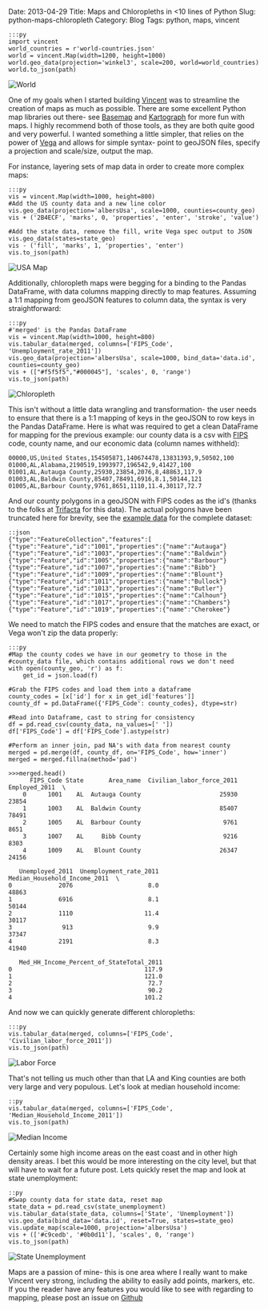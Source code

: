 Date: 2013-04-29
Title: Maps and Chloropleths in <10 lines of Python
Slug: python-maps-chloropleth
Category: Blog
Tags: python, maps, vincent

    :::py
    import vincent
    world_countries = r'world-countries.json'
    world = vincent.Map(width=1200, height=1000)
    world.geo_data(projection='winkel3', scale=200, world=world_countries)
    world.to_json(path)
![World](http://farm9.staticflickr.com/8394/8695267202_89da3761d7_z.jpg)  

One of my goals when I started building [Vincent](https://github.com/wrobstory/vincent) was to streamline the
creation of maps as much as possible. There are some excellent Python map libraries out there- see [Basemap](https://github.com/matplotlib/basemap) and [Kartograph](https://github.com/kartograph/kartograph.py) for
more fun with maps. I highly recommend both of those tools, as they are both quite good and very powerful. I 
wanted something a little simpler, that relies on the power of [Vega](http://trifacta.github.io/vega/) and allows for simple syntax- point to geoJSON files, specify a projection and scale/size, output the map.

For instance, layering sets of map data in order to create more complex maps: 

    :::py
    vis = vincent.Map(width=1000, height=800)
    #Add the US county data and a new line color
    vis.geo_data(projection='albersUsa', scale=1000, counties=county_geo)
    vis + ('2B4ECF', 'marks', 0, 'properties', 'enter', 'stroke', 'value')

    #Add the state data, remove the fill, write Vega spec output to JSON
    vis.geo_data(states=state_geo)
    vis - ('fill', 'marks', 1, 'properties', 'enter')
    vis.to_json(path)
    
![USA Map](http://farm9.staticflickr.com/8389/8690908267_d7a3a83dae_z.jpg)

Additionally, chloropleth maps were begging for a binding to the Pandas DataFrame, with data columns mapping directly to map features. Assuming a 1:1 mapping from geoJSON features to column data, the syntax is very straightforward: 

    :::py
    #'merged' is the Pandas DataFrame
    vis = vincent.Map(width=1000, height=800)
    vis.tabular_data(merged, columns=['FIPS_Code', 'Unemployment_rate_2011']) 
    vis.geo_data(projection='albersUsa', scale=1000, bind_data='data.id', counties=county_geo)
    vis + (["#f5f5f5","#000045"], 'scales', 0, 'range')
    vis.to_json(path)
    
![Chloropleth](http://farm9.staticflickr.com/8543/8692026644_a1ee888398_z.jpg)
    
This isn't without a little data wrangling and transformation- the user needs to ensure that there is a 1:1 mapping of keys in the geoJSON to row keys in the Pandas DataFrame. Here is what was required to get a clean DataFrame for mapping for the previous example: our county data is a csv with [FIPS](http://en.wikipedia.org/wiki/Federal_Information_Processing_Standard) code, county name, and our economic data (column names withheld): 
   
    00000,US,United States,154505871,140674478,13831393,9,50502,100
    01000,AL,Alabama,2190519,1993977,196542,9,41427,100
    01001,AL,Autauga County,25930,23854,2076,8,48863,117.9
    01003,AL,Baldwin County,85407,78491,6916,8.1,50144,121
    01005,AL,Barbour County,9761,8651,1110,11.4,30117,72.7
    
And our county polygons in a geoJSON with FIPS codes as the id's (thanks to the folks at [Trifacta](http://trifacta.github.io/vega/) for this data). The actual polygons have been truncated here for brevity, see the [example data](https://github.com/wrobstory/vincent/tree/master/examples/data) for the complete dataset: 

    ::json
    {"type":"FeatureCollection","features":[
    {"type":"Feature","id":"1001","properties":{"name":"Autauga"}
    {"type":"Feature","id":"1003","properties":{"name":"Baldwin"}
    {"type":"Feature","id":"1005","properties":{"name":"Barbour"}
    {"type":"Feature","id":"1007","properties":{"name":"Bibb"}
    {"type":"Feature","id":"1009","properties":{"name":"Blount"}
    {"type":"Feature","id":"1011","properties":{"name":"Bullock"}
    {"type":"Feature","id":"1013","properties":{"name":"Butler"}
    {"type":"Feature","id":"1015","properties":{"name":"Calhoun"}
    {"type":"Feature","id":"1017","properties":{"name":"Chambers"}
    {"type":"Feature","id":"1019","properties":{"name":"Cherokee"}

We need to match the FIPS codes and ensure that the matches are exact, or Vega won't zip the data properly: 

    :::py
    #Map the county codes we have in our geometry to those in the
    #county_data file, which contains additional rows we don't need
    with open(county_geo, 'r') as f:
        get_id = json.load(f)
    
    #Grab the FIPS codes and load them into a dataframe
    county_codes = [x['id'] for x in get_id['features']]
    county_df = pd.DataFrame({'FIPS_Code': county_codes}, dtype=str)

    #Read into Dataframe, cast to string for consistency
    df = pd.read_csv(county_data, na_values=[' '])
    df['FIPS_Code'] = df['FIPS_Code'].astype(str)

    #Perform an inner join, pad NA's with data from nearest county
    merged = pd.merge(df, county_df, on='FIPS_Code', how='inner')
    merged = merged.fillna(method='pad')
    
    >>>merged.head()
          FIPS_Code State       Area_name  Civilian_labor_force_2011  Employed_2011  \
        0      1001    AL  Autauga County                      25930          23854   
        1      1003    AL  Baldwin County                      85407          78491   
        2      1005    AL  Barbour County                       9761           8651   
        3      1007    AL     Bibb County                       9216           8303   
        4      1009    AL   Blount County                      26347          24156   

       Unemployed_2011  Unemployment_rate_2011  Median_Household_Income_2011  \
    0             2076                     8.0                         48863   
    1             6916                     8.1                         50144   
    2             1110                    11.4                         30117   
    3              913                     9.9                         37347   
    4             2191                     8.3                         41940   

       Med_HH_Income_Percent_of_StateTotal_2011  
    0                                     117.9  
    1                                     121.0  
    2                                      72.7  
    3                                      90.2  
    4                                     101.2 
    
And now we can quickly generate different chloropleths: 

    :::py
    vis.tabular_data(merged, columns=['FIPS_Code', 'Civilian_labor_force_2011']) 
    vis.to_json(path)
    
![Labor Force](http://farm9.staticflickr.com/8545/8694182969_9a6e04fe92_z.jpg)
    
That's not telling us much other than that LA and King counties are both very large and very populous. Let's look at median household income: 

    ::py
    vis.tabular_data(merged, columns=['FIPS_Code', 'Median_Household_Income_2011'])
    vis.to_json(path)
    
![Median Income](http://farm9.staticflickr.com/8536/8694183111_c2c80516df_z.jpg)
    
Certainly some high income areas on the east coast and in other high density areas. I bet this would be more interesting on the city level, but that will have to wait for a future post. Lets quickly reset the map and look at state unemployment: 

    ::py
    #Swap county data for state data, reset map
    state_data = pd.read_csv(state_unemployment)
    vis.tabular_data(state_data, columns=['State', 'Unemployment'])
    vis.geo_data(bind_data='data.id', reset=True, states=state_geo)
    vis.update_map(scale=1000, projection='albersUsa')
    vis + (['#c9cedb', '#0b0d11'], 'scales', 0, 'range')
    vis.to_json(path)
    
![State Unemployment](http://farm9.staticflickr.com/8541/8695302818_4c83792642_z.jpg)

Maps are a passion of mine- this is one area where I really want to make Vincent very strong, including the ability to easily add points, markers, etc. If you the reader have any features you would like to see with regarding to mapping, please post an issue on [Github](https://github.com/wrobstory/vincent/issues)



